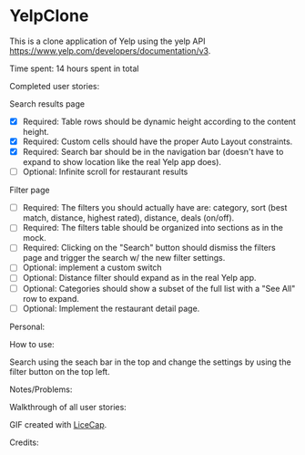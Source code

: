 # YelpClone

This is a clone application of Yelp using the yelp API https://www.yelp.com/developers/documentation/v3.

Time spent: 14 hours spent in total

Completed user stories:

Search results page

 * [x] Required: Table rows should be dynamic height according to the content height.
 * [x] Required: Custom cells should have the proper Auto Layout constraints.
 * [x] Required: Search bar should be in the navigation bar (doesn't have to expand to show location like the real Yelp app does).
 * [ ] Optional: Infinite scroll for restaurant results
 
Filter page
 
 * [ ] Required: The filters you should actually have are: category, sort (best match, distance, highest rated), distance, deals (on/off).
 * [ ] Required: The filters table should be organized into sections as in the mock.
 * [ ] Required: Clicking on the "Search" button should dismiss the filters page and trigger the search w/ the new filter settings.
 * [ ] Optional: implement a custom switch
 * [ ] Optional: Distance filter should expand as in the real Yelp app. 
 * [ ] Optional: Categories should show a subset of the full list with a "See All" row to expand.
 * [ ] Optional: Implement the restaurant detail page.
  
Personal:


How to use:

Search using the seach bar in the top and change the settings by using the filter button on the top left.
 
Notes/Problems:


Walkthrough of all user stories:



GIF created with [LiceCap](http://www.cockos.com/licecap/).

Credits: 
